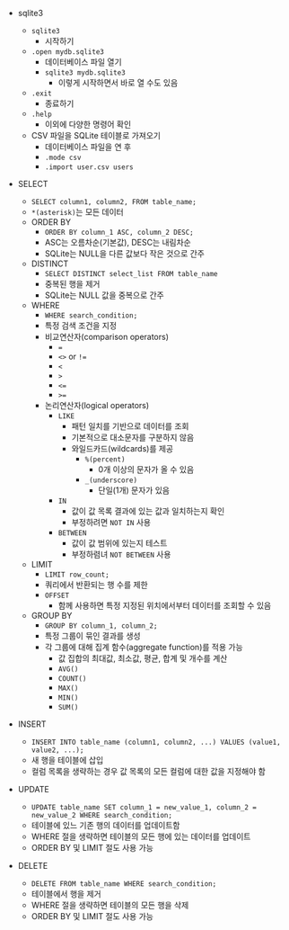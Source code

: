 - sqlite3
    - `sqlite3`
        - 시작하기
    - `.open mydb.sqlite3`
        - 데이터베이스 파일 열기
        - `sqlite3 mydb.sqlite3`
            - 이렇게 시작하면서 바로 열 수도 있음
    - `.exit`
        - 종료하기
    - `.help`
        - 이외에 다양한 명령어 확인
    - CSV 파일을 SQLite 테이블로 가져오기
        - 데이터베이스 파일을 연 후
        - `.mode csv`
        - `.import user.csv users`

- SELECT
    - `SELECT column1, column2, FROM table_name;`
    - `*(asterisk)`는 모든 데이터
    - ORDER BY
        - `ORDER BY column_1 ASC, column_2 DESC;`
        - ASC는 오름차순(기본값), DESC는 내림차순
        - SQLite는 NULL을 다른 값보다 작은 것으로 간주
    - DISTINCT
        - `SELECT DISTINCT select_list FROM table_name`
        - 중복된 행을 제거
        - SQLite는 NULL 값을 중복으로 간주
    - WHERE
        - `WHERE search_condition;`
        - 특정 검색 조건을 지정
        - 비교연산자(comparison operators)
            - `=`
            - `<>` or `!=`
            - `<`
            - `>`
            - `<=`
            - `>=`
        - 논리연산자(logical operators)
            - `LIKE`
                - 패턴 일치를 기반으로 데이터를 조회
                - 기본적으로 대소문자를 구분하지 않음
                - 와일드카드(wildcards)를 제공
                    - `%(percent)`
                        - 0개 이상의 문자가 올 수 있음
                    - `_(underscore)`
                        - 단일(1개) 문자가 있음
            - `IN`
                - 값이 값 목록 결과에 있는 값과 일치하는지 확인
                - 부정하려면 `NOT IN` 사용
            - `BETWEEN`
                - 값이 값 범위에 있는지 테스트
                - 부정하렴녀 `NOT BETWEEN` 사용
    - LIMIT
        - `LIMIT row_count;`
        - 쿼리에서 반환되는 행 수를 제한
        - `OFFSET`
            - 함께 사용하면 특정 지정된 위치에서부터 데이터를 조회할 수 있음
    - GROUP BY
        - `GROUP BY column_1, column_2;`
        - 특정 그룹이 묶인 결과를 생성
        - 각 그룹에 대해 집계 함수(aggregate function)를 적용 가능
            - 값 집합의 최대값, 최소값, 평균, 합계 및 개수를 계산
            - `AVG()`
            - `COUNT()`
            - `MAX()`
            - `MIN()`
            - `SUM()`

- INSERT
    - `INSERT INTO table_name (column1, column2, ...) VALUES (value1, value2, ...);`
    - 새 행을 테이블에 삽입
    - 컬럼 목록을 생략하는 경우 값 목록의 모든 컬럼에 대한 값을 지정해야 함

- UPDATE
    - `UPDATE table_name SET column_1 = new_value_1, column_2 = new_value_2 WHERE search_condition;`
    - 테이블에 있느 기존 행의 데이터를 업데이트함
    - WHERE 절을 생략하면 테이블의 모든 행에 있는 데이터를 업데이트
    - ORDER BY 및 LIMIT 절도 사용 가능

- DELETE
    - `DELETE FROM table_name WHERE search_condition;`
    - 테이블에서 행을 제거
    - WHERE 절을 생략하면 테이블의 모든 행을 삭제
    - ORDER BY 및 LIMIT 절도 사용 가능